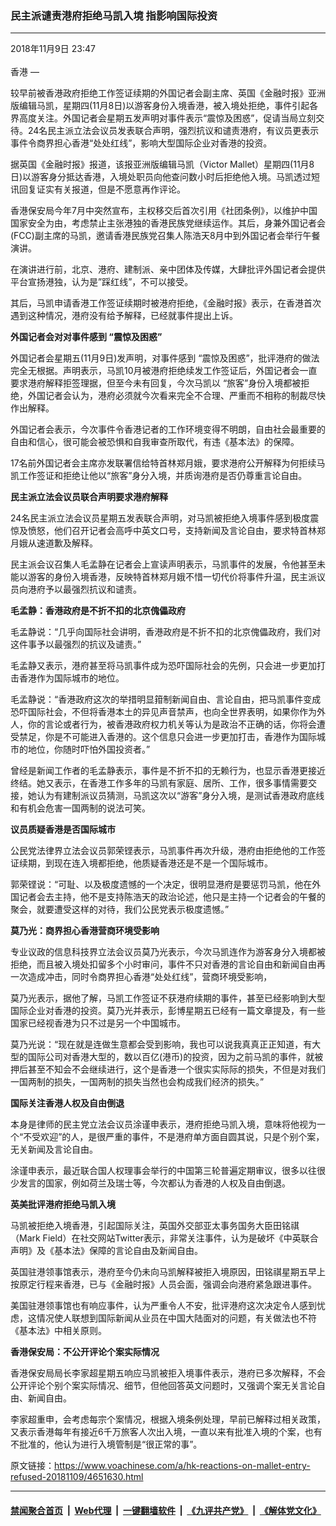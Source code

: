 ### 民主派谴责港府拒绝马凯入境 指影响国际投资
------------------------

<div class="published">
 <span class="date" title="中国时间">
  <time datetime="2018-11-09T23:47:53+08:00">
   2018年11月9日 23:47
  </time>
 </span>
</div>
<br/>
<div class="wsw">
 <span class="dateline">
  香港 —
 </span>
 <p>
  较早前被香港政府拒绝工作签证续期的外国记者会副主席、英国《金融时报》亚洲版编辑马凯，星期四(11月8日)以游客身份入境香港，被入境处拒绝，事件引起各界高度关注。外国记者会星期五发声明对事件表示“震惊及困惑”，促请当局立刻交待。24名民主派立法会议员发表联合声明，强烈抗议和谴责港府，有议员更表示事件令商界担心香港“处处红线”，影响大型国际企业对香港的投资。
 </p>
 <p>
  据英国《金融时报》报道，该报亚洲版编辑马凯（Victor Mallet）星期四(11月8日)以游客身分抵达香港，入境处职员向他查问数小时后拒绝他入境。马凯透过短讯回复证实有关报道，但是不愿意再作评论。
 </p>
 <p>
  香港保安局今年7月中突然宣布，主权移交后首次引用《社团条例》，以维护中国国家安全为由，考虑禁止主张港独的香港民族党继续运作。其后，身兼外国记者会(FCC)副主席的马凯，邀请香港民族党召集人陈浩天8月中到外国记者会举行午餐演讲。
 </p>
 <p>
  在演讲进行前，北京、港府、建制派、亲中团体及传媒，大肆批评外国记者会提供平台宣扬港独，认为是”踩红线”，不可以接受。
 </p>
 <p>
  其后，马凯申请香港工作签证续期时被港府拒绝，《金融时报》表示，在香港首次遇到这种情况，港府没有给予解释，已经就事件提出上诉。
 </p>
 <p>
  <strong>
   外国记者会对对事件感到 “震惊及困惑”
  </strong>
 </p>
 <p>
  外国记者会星期五(11月9日)发声明，对事件感到 “震惊及困惑”，批评港府的做法完全无根据。声明表示，马凯10月被港府拒绝续发工作签证后，外国记者会一直要求港府解释拒签理据，但至今未有回复，今次马凯以 “旅客”身份入境都被拒绝，外国记者会认为，港府必须就今次看来完全不合理、严重而不相称的制裁尽快作出解释。
 </p>
 <p>
  外国记者会表示，今次事件令香港记者的工作环境变得不明朗，自由社会最重要的自由和信心，很可能会被恐惧和自我审查所取代，有违《基本法》的保障。
 </p>
 <p>
  17名前外国记者会主席亦发联署信给特首林郑月娥，要求港府公开解释为何拒续马凯工作签证和拒绝让他以“旅客”身分入境，并质询港府是否仍尊重言论自由。
 </p>
 <p>
  <strong>
   民主派立法会议员联合声明要求港府解释
  </strong>
 </p>
 <p>
  24名民主派立法会议员星期五发表联合声明，对马凯被拒绝入境事件感到极度震惊及愤怒，他们召开记者会高呼中英文口号，支持新闻及言论自由，要求特首林郑月娥从速道歉及解释。
 </p>
 <p>
  民主派会议召集人毛孟静在记者会上宣读声明表示，马凯事件的发展，令他甚至未能以游客的身份入境香港，反映特首林郑月娥不惜一切代价将事件升温，民主派议员向港府予以最强烈抗议和谴责。
 </p>
 <p>
  <strong>
   毛孟静：香港政府是不折不扣的北京傀儡政府
  </strong>
 </p>
 <p>
  毛孟静说：“几乎向国际社会讲明，香港政府是不折不扣的北京傀儡政府，我们对这件事予以最强烈的抗议及谴责。”
 </p>
 <p>
  毛孟静又表示，港府甚至将马凯事件成为恐吓国际社会的先例，只会进一步更加打击香港作为国际城市的地位。
 </p>
 <p>
  毛孟静说：“香港政府这次的举措明显箝制新闻自由、言论自由，把马凯事件变成恐吓国际社会，不但将香港本土的异见声音禁声，也向全世界表明，如果你作为外人，你的言论或者行为，被香港政府权力机关等认为是政治不正确的话，你将会遭受禁足，你是不可能进入香港的。这个信息只会进一步更加打击，香港作为国际城市的地位，你随时吓怕外国投资者。”
 </p>
 <p>
  曾经是新闻工作者的毛孟静表示，事件是不折不扣的无赖行为，也显示香港更接近终结。她又表示，在香港工作多年的马凯有家庭、居所、工作，很多事情需要交接，她认为有建制派议员猜测，马凯这次以“游客”身分入境，是测试香港政府底线和有机会危害一国两制的说法可笑。
 </p>
 <p>
  <strong>
   议员质疑香港是否国际城市
  </strong>
 </p>
 <p>
  公民党法律界立法会议员郭荣铿表示，马凯事件再次升级，港府由拒绝他的工作签证续期，到现在连入境都拒绝，他质疑香港还是不是一个国际城市。
 </p>
 <p>
  郭荣铿说：“可耻、以及极度遗憾的一个决定，很明显港府是要惩罚马凯，他在外国记者会去主持，他不是支持陈浩天的政治论述，他只是主持一个记者会的午餐的聚会，就要遭受这样的对待，我们公民党表示极度遗憾。”
 </p>
 <p>
  <strong>
   莫乃光：商界担心香港营商环境受影响
  </strong>
 </p>
 <p>
  专业议政的信息科技界立法会议员莫乃光表示，今次马凯连作为游客身分入境都被拒绝，而且被入境处扣留多个小时审问，事件不只对香港的言论自由和新闻自由再一次造成冲击，同时令商界担心香港“处处红线”，营商环境受影响，
 </p>
 <p>
  莫乃光表示，据他了解，马凯工作签证不获港府续期的事件，甚至已经影响到大型国际企业对香港的投资。莫乃光并表示，彭博星期五已经有一篇文章提及，有一些国家已经视香港为只不过是另一个中国城市。
 </p>
 <p>
  莫乃光说：“现在就是连做生意都会受到影响，我也可以说我真真正正知道，有大型的国际公司对香港大型的，数以百亿(港币)的投资，因为之前马凯的事件，就被押后甚至不知会不会继续进行，这个是香港一个很实实际际的损失，不但是对我们一国两制的损失，一国两制的损失当然也会构成我们经济的损失。”
 </p>
 <p>
  <strong>
   国际关注香港人权及自由倒退
  </strong>
 </p>
 <p>
  本身是律师的民主党立法会议员涂谨申表示，港府拒绝马凯入境，意味将他视为一个“不受欢迎”的人，是很严重的事件，不是港府单方面自圆其说，只是个别个案，无关新闻及言论自由。
 </p>
 <p>
  涂谨申表示，最近联合国人权理事会举行的中国第三轮普遍定期审议，很多以往很少发言的国家，例如荷兰及瑞士等，今次都认为香港的人权及自由倒退。
 </p>
 <p>
  <strong>
   英美批评港府拒绝马凯入境
  </strong>
 </p>
 <p>
  马凯被拒绝入境香港，引起国际关注，英国外交部亚太事务国务大臣田铭祺（Mark Field）在社交网站Twitter表示，非常关注事件，认为是破坏《中英联合声明》及《基本法》保障的言论自由及新闻自由。
 </p>
 <p>
  英国驻港领事馆表示，港府至今仍未向马凯解释被拒入境原因，田铭祺星期五早上按原定行程来香港，已与《金融时报》人员会面，强调会向港府紧急跟进事件。
 </p>
 <p>
  美国驻港领事馆也有响应事件，认为严重令人不安，批评港府这次决定令人感到忧虑，这情况使人联想到国际新闻从业员在中国大陆面对的问题，有关做法也不符《基本法》中相关原则。
 </p>
 <p>
  <strong>
   香港保安局：不公开评论个案实际情况
  </strong>
 </p>
 <p>
  香港保安局局长李家超星期五响应马凯被拒入境事件表示，港府已多次解释，不会公开评论个别个案实际情况、细节，但他回答英文问题时，又强调个案无关言论自由、新闻自由。
 </p>
 <p>
  李家超重申，会考虑每宗个案情况，根据入境条例处理，早前已解释过相关政策，又表示香港每年有接近6千万旅客人次出入境，一直以来有批准入境的个案，也有不批准的，他认为进行入境管制是“很正常的事”。
 </p>
 <p>
 </p>
 <p>
 </p>
</div>

原文链接：https://www.voachinese.com/a/hk-reactions-on-mallet-entry-refused-20181109/4651630.html


------------------------
#### [禁闻聚合首页](https://github.com/gfw-breaker/banned-news/blob/master/README.md) &nbsp;|&nbsp; [Web代理](https://github.com/gfw-breaker/open-proxy/blob/master/README.md) &nbsp;|&nbsp;  [一键翻墙软件](https://github.com/gfw-breaker/nogfw/blob/master/README.md) &nbsp;|&nbsp; [《九评共产党》](https://github.com/gfw-breaker/9ping.md/blob/master/README.md#九评之一评共产党是什么) &nbsp;|&nbsp; [《解体党文化》](https://github.com/gfw-breaker/jtdwh.md/blob/master/README.md#绪论)